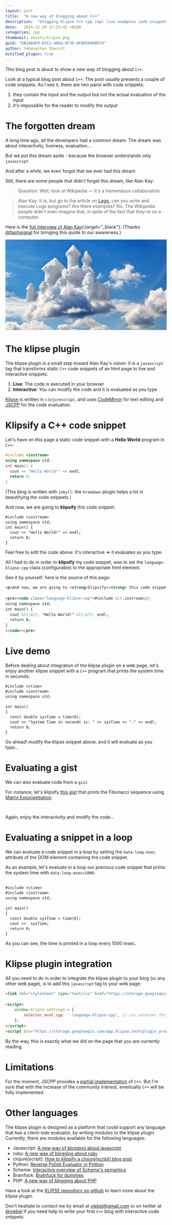 ```yaml
---
layout: post
title:  "A new way of blogging about C++"
description:  "blogging klipse C++ cpp repl live examples code snippets"
date:   2016-12-29 17:23:42 +0200
categories: cpp
thumbnail: assets/klipse.png
guid: "EB18A4F9-82C1-4064-8F3D-AFB95040BFC4"
author: Yehonathan Sharvit
minified_plugin: true
---
```


This blog post is about to show a new way of blogging about `C++`.

Look at a typical blog post about `C++`: The post usually presents a couple of code snippets. As I see it, there are two pains with code snippets:

1. they contain the input and the output but not the actual evaluation of the input
2. it's impossible for the reader to modify the output

# The forgotten dream

A long time ago, all the developers had a common dream. The dream was about interactivity, liveness, evaluation...

But we put this dream aside - because the browser understands only `javascript`.

And after a while, we even forgot that we ever had this dream.


Still, there are some people that didn't forget this dream, like Alan Kay:

>Question: Well, look at Wikipedia — it's a tremendous collaboration.

>Alan Kay: It is, but go to the article on [Logo](https://en.wikipedia.org/wiki/Logo_(programming_language)), can you write and execute Logo programs? Are there examples? No. The Wikipedia people didn't even imagine that, in spite of the fact that they're on a computer.

Here is the [full interview of Alan Kay](http://www.drdobbs.com/architecture-and-design/interview-with-alan-kay/240003442?pgno=2){:target="_blank"}. (Thanks [@fasihsignal](https://twitter.com/fasihsignal) for bringing this quote to our awareness.)

![dream](/assets/dream.jpg)



# The klipse plugin

The klipse plugin is a small step toward Alan Kay's vision: it is a `javascript` tag that transforms static `C++` code snippets of an html page to live and interactive snippets:

1. **Live**: The code is executed in your browser
2. **Interactive**: You can modify the code and it is evaluated as you type

[Klipse](https://github.com/viebel/klipse) is written in `clojurescript`, and uses [CodeMirror](http://codemirror.net/) for text editing and [JSCPP](https://github.com/felixhao28/JSCPP) for the code evaluation. 


# Klipsify a C++ code snippet

Let's have on this page a static code snippet with a **Hello World** program in `C++`:
 
~~~c++
#include <iostream>
using namespace std;
int main() {
  cout << "Hello World!" << endl;
  return 0;
}
~~~

(This blog is written with `jekyll`: the `kramdown` plugin helps a lot in beautifying the code snippets.)

And now, we are going to **klipsify** this code snippet:

~~~klipse-cpp
#include <iostream>
using namespace std;
int main() {
  cout << "Hello World!" << endl;
  return 0;
}
~~~

Feel free to edit the code above: it's interactive => it evaluates as you type.

All I had to do in order to **klipsify** my code snippet, was to set the `language-klipse-cpp` class (configurable) to the appropriate html element.

See it by yourself: here is the source of this page:

~~~html
<p>And now, we are going to <strong>klipsify</strong> this code snippet:</p>

<pre><code class="language-klipse-cpp">#include &lt;iostream&gt;
using namespace std;
int main() {
  cout &lt;&lt; "Hello World!" &lt;&lt; endl;
  return 0;
}
</code></pre>
~~~


# Live demo

Before dealing about integration of the klipse plugin on a web page, let's enjoy another klipse snippet with a `C++` program that prints the system time in seconds:

~~~klipse-cpp
#include <ctime>
#include <iostream>
using namespace std;

int main()
{
  const double sysTime = time(0);
  cout << "System Time in seconds is: " << sysTime << "." << endl;
  return 0;
}
~~~

Go ahead! modify the klipse snippet above, and it will evaluate as you type...


# Evaluating a gist

We can also evaluate code from a `gist`.

For instance, let's klipsify [this gist](https://gist.github.com/viebel/cbd1cf8dce1ee99180285011b2a9753b) that prints the Fibonacci sequence using [Matrix Exponentiation](https://ronzii.wordpress.com/2011/07/09/using-matrix-exponentiation-to-calculated-nth-fibonacci-number/).

<pre>
<div class="language-klipse-cpp" data-gist-id="viebel/cbd1cf8dce1ee99180285011b2a9753b"></div>
</pre>

Again, enjoy the interactivity and modify the code...

# Evaluating a snippet in a loop

We can evaluate a code snippet in a loop by setting the `data-loop-msec` attribute of the DOM element containing the code snippet.

As an example, let's evaluate in a loop our previous code snippet that prints the system time with `data-loop-msec=1000`:

<pre><code class="language-klipse-cpp" data-loop-msec="1000">
#include &lt;ctime&gt;
#include &lt;iostream&gt;
using namespace std;

int main()
{
  const double sysTime = time(0);
  cout &lt;&lt;  sysTime;
  return 0;
}
</code></pre>

As you can see, the time is printed in a loop every 1000 msec.


# Klipse plugin integration

All you need to do in order to integrate the klipse plugin to your blog (or any other web page), is to add this `javascript` tag to your web page:

~~~html
<link rel="stylesheet" type="text/css" href="https://storage.googleapis.com/app.klipse.tech/css/codemirror.css">

<script>
    window.klipse_settings = {
        selector_eval_cpp: '.language-klipse-cpp', // css selector for the html elements you want to klipsify
    };
</script>
<script src="https://storage.googleapis.com/app.klipse.tech/plugin_prod/js/klipse_plugin.min.js"></script>
~~~

By the way, this is exactly what we did on the page that you are currently reading.

# Limitations

For the moment, JSCPP provides a [partial implementation](https://github.com/felixhao28/JSCPP#which-features-are-implemented) of `C++`. But I'm sure that with the increase of the community interest, eventually `C++` will be fully implemented.

# Other languages

The klipse plugin is designed as a platform that could support any language that has a client-side evaluator, by writing modules to the klipse plugin. Currently, there are modules available for the following languages: 

- Javascript: [A new way of blogging about javascript](http://blog.klipse.tech/javascript/2016/06/20/blog-javascript.html)
- ruby: [A new way of blogging about ruby](http://blog.klipse.tech/ruby/2016/06/20/blog-ruby.html)
- clojure[script]: [How to klipsify a clojure[script] blog post](http://blog.klipse.tech/clojure/2016/06/07/klipse-plugin-tuto.html)
- Python: [Reverse Polish Evaluator in Python](http://blog.klipse.tech/python/2016/09/22/python-reverse-polish-evaluator.html)
- Scheme: [Interactive overview of Scheme's semantics](http://blog.klipse.tech/scheme/2016/09/11/scheme-tutorial-1.html)
- Brainfuck: [Brainfuck for dummies](http://blog.klipse.tech/brainfuck/2016/12/17/brainfuck.html)
- PHP: [A new way of blogging about PHP](http://blog.klipse.tech/php/2016/06/26/blog-php.html)


Have a look at the [KLIPSE repository on github](github.com/viebel/klipse) to learn more about the klipse plugin.

Don't hesitate to contact me by email at [viebel@gmail.com](mailto:viebel@gmail.com?Subject=Hello%20KLIPSE) or on twitter at [@viebel](https://twitter.com/viebel) if you need help to write your first `C++` blog with interactive code snippets.

